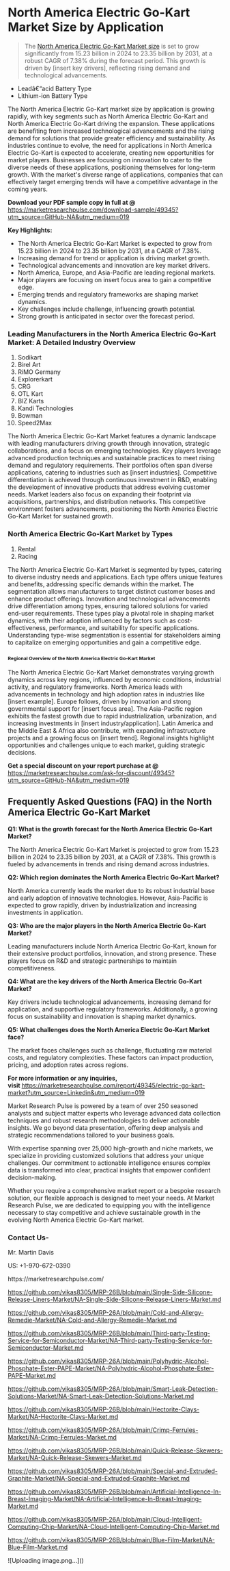 
<h1>North America Electric Go-Kart Market&nbsp;Size by Application</h1><blockquote><p>The <a href="https://marketresearchpulse.com/download-sample/49345?utm_source=GitHub-NA&amp;utm_medium=019">North America Electric Go-Kart Market size</a> is set to grow significantly from 15.23 billion in 2024 to 23.35 billion by 2031, at a robust CAGR of 7.38% during the forecast period. This growth is driven by [insert key drivers], reflecting rising demand and technological advancements.</p></blockquote><ul><li>Leadâ€“acid Battery Type<li> Lithium-ion Battery Type</li></ul><p>The North America Electric Go-Kart market size by application is growing rapidly, with key segments such as North America Electric Go-Kart and North America Electric Go-Kart driving the expansion. These applications are benefiting from increased technological advancements and the rising demand for solutions that provide greater efficiency and sustainability. As industries continue to evolve, the need for applications in North America Electric Go-Kart is expected to accelerate, creating new opportunities for market players. Businesses are focusing on innovation to cater to the diverse needs of these applications, positioning themselves for long-term growth. With the market's diverse range of applications, companies that can effectively target emerging trends will have a competitive advantage in the coming years.</p><p><strong>Download your PDF sample copy in full at @ </strong><a href="https://marketresearchpulse.com/download-sample/49345?utm_source=GitHub-NA&amp;utm_medium=019">https://marketresearchpulse.com/download-sample/49345?utm_source=GitHub-NA&amp;utm_medium=019</a></p><p><strong>Key Highlights: </strong></p><ul><li>The North America Electric Go-Kart Market is expected to grow from 15.23 billion in 2024 to 23.35 billion by 2031, at a CAGR of 7.38%.</li><li>Increasing demand for trend or application is driving market growth.</li><li>Technological advancements and innovation are key market drivers.</li><li>North America, Europe, and Asia-Pacific are leading regional markets.</li><li>Major players are focusing on insert focus area to gain a competitive edge.</li><li>Emerging trends and regulatory frameworks are shaping market dynamics.</li><li>Key challenges include challenge, influencing growth potential.</li><li>Strong growth is anticipated in sector over the forecast period.</li></ul><h3>Leading Manufacturers in the North America Electric Go-Kart Market: A Detailed Industry Overview</h3><ol><li>Sodikart</li><li>Birel Art</li><li>RiMO Germany</li><li>Explorerkart</li><li>CRG</li><li>OTL Kart</li><li>BIZ Karts</li><li>Kandi Technologies</li><li>Bowman</li><li>Speed2Max</li></ol><div class="flex max-w-full flex-col flex-grow"><div class="min-h-8 text-message flex w-full flex-col items-end gap-2 whitespace-normal break-words [.text-message+&amp;]:mt-5" dir="auto" data-message-author-role="assistant" data-message-id="fd8432e4-4910-450d-b182-61b7bfb0a01f" data-message-model-slug="gpt-4o"><div class="flex w-full flex-col gap-1 empty:hidden first:pt-[3px]"><div class="markdown prose w-full break-words dark:prose-invert light"><p>The North America Electric Go-Kart Market features a dynamic landscape with leading manufacturers driving growth through innovation, strategic collaborations, and a focus on emerging technologies. Key players leverage advanced production techniques and sustainable practices to meet rising demand and regulatory requirements. Their portfolios often span diverse applications, catering to industries such as [insert industries]. Competitive differentiation is achieved through continuous investment in R&amp;D, enabling the development of innovative products that address evolving customer needs. Market leaders also focus on expanding their footprint via acquisitions, partnerships, and distribution networks. This competitive environment fosters advancements, positioning the North America Electric Go-Kart Market for sustained growth.</p></div></div></div></div><h3>North America Electric Go-Kart Market by Types</h3><ol><li>Rental<li> Racing</li></ol><div class="flex max-w-full flex-col flex-grow"><div class="min-h-8 text-message flex w-full flex-col items-end gap-2 whitespace-normal break-words [.text-message+&amp;]:mt-5" dir="auto" data-message-author-role="assistant" data-message-id="084470be-0bb7-4664-bddf-5156b4f41249" data-message-model-slug="gpt-4o-mini"><div class="flex w-full flex-col gap-1 empty:hidden first:pt-[3px]"><div class="markdown prose w-full break-words dark:prose-invert light"><p>The North America Electric Go-Kart Market is segmented by types, catering to diverse industry needs and applications. Each type offers unique features and benefits, addressing specific demands within the market. The segmentation allows manufacturers to target distinct customer bases and enhance product offerings. Innovation and technological advancements drive differentiation among types, ensuring tailored solutions for varied end-user requirements. These types play a pivotal role in shaping market dynamics, with their adoption influenced by factors such as cost-effectiveness, performance, and suitability for specific applications. Understanding type-wise segmentation is essential for stakeholders aiming to capitalize on emerging opportunities and gain a competitive edge.</p></div></div></div></div><h3><span style="font-size: 11px;">Regional Overview of the North America Electric Go-Kart Market</span></h3><div class="flex max-w-full flex-col flex-grow"><div class="min-h-8 text-message flex w-full flex-col items-end gap-2 whitespace-normal break-words [.text-message+&amp;]:mt-5" dir="auto" data-message-author-role="assistant" data-message-id="e9038762-ce64-4e30-91c9-9bd413514231" data-message-model-slug="gpt-4o-mini"><div class="flex w-full flex-col gap-1 empty:hidden first:pt-[3px]"><div class="markdown prose w-full break-words dark:prose-invert light"><p>The North America Electric Go-Kart Market demonstrates varying growth dynamics across key regions, influenced by economic conditions, industrial activity, and regulatory frameworks. North America leads with advancements in technology and high adoption rates in industries like [insert example]. Europe follows, driven by innovation and strong governmental support for [insert focus area]. The Asia-Pacific region exhibits the fastest growth due to rapid industrialization, urbanization, and increasing investments in [insert industry/application]. Latin America and the Middle East &amp; Africa also contribute, with expanding infrastructure projects and a growing focus on [insert trend]. Regional insights highlight opportunities and challenges unique to each market, guiding strategic decisions.</p></div></div></div></div><p><strong>Get a special discount on your report purchase at @ </strong><a href="https://marketresearchpulse.com/ask-for-discount/49345?utm_source=GitHub-NA&amp;utm_medium=019">https://marketresearchpulse.com/ask-for-discount/49345?utm_source=GitHub-NA&amp;utm_medium=019</a></p><h2>Frequently Asked Questions (FAQ) in the North America Electric Go-Kart Market</h2><p><strong>Q1: What is the growth forecast for the North America Electric Go-Kart Market?</strong></p><p>The North America Electric Go-Kart Market is projected to grow from 15.23 billion in 2024 to 23.35 billion by 2031, at a CAGR of 7.38%. This growth is fueled by advancements in trends and rising demand across industries.</p><p><strong>Q2: Which region dominates the North America Electric Go-Kart Market?</strong></p><p>North America currently leads the market due to its robust industrial base and early adoption of innovative technologies. However, Asia-Pacific is expected to grow rapidly, driven by industrialization and increasing investments in application.</p><p><strong>Q3: Who are the major players in the North America Electric Go-Kart Market?</strong></p><p>Leading manufacturers include North America Electric Go-Kart, known for their extensive product portfolios, innovation, and strong presence. These players focus on R&amp;D and strategic partnerships to maintain competitiveness.</p><p><strong>Q4: What are the key drivers of the North America Electric Go-Kart Market?</strong></p><p>Key drivers include technological advancements, increasing demand for application, and supportive regulatory frameworks. Additionally, a growing focus on sustainability and innovation is shaping market dynamics.</p><p><strong>Q5: What challenges does the North America Electric Go-Kart Market face?</strong></p><p>The market faces challenges such as challenge, fluctuating raw material costs, and regulatory complexities. These factors can impact production, pricing, and adoption rates across regions.</p><p><strong>For more information or any inquiries, visit&nbsp;</strong><a href="https://marketresearchpulse.com/report/49345/electric-go-kart-market?utm_source=Linkedin&utm_medium=019">https://marketresearchpulse.com/report/49345/electric-go-kart-market?utm_source=Linkedin&utm_medium=019</a></p><p>Market Research Pulse is powered by a team of over 250 seasoned analysts and subject matter experts who leverage advanced data collection techniques and robust research methodologies to deliver actionable insights. We go beyond data presentation, offering deep analysis and strategic recommendations tailored to your business goals.</p><p>With expertise spanning over 25,000 high-growth and niche markets, we specialize in providing customized solutions that address your unique challenges. Our commitment to actionable intelligence ensures complex data is transformed into clear, practical insights that empower confident decision-making.</p><p>Whether you require a comprehensive market report or a bespoke research solution, our flexible approach is designed to meet your needs. At Market Research Pulse, we are dedicated to equipping you with the intelligence necessary to stay competitive and achieve sustainable growth in the evolving North America Electric Go-Kart market.</p><h3><strong>Contact Us-</strong></h3><p>Mr. Martin Davis</p><p>US: +1-970-672-0390</p><p>https://marketresearchpulse.com/</p><p><a href="https://github.com/vikas8305/MRP-26B/blob/main/Single-Side-Silicone-Release-Liners-Market/NA-Single-Side-Silicone-Release-Liners-Market.md">https://github.com/vikas8305/MRP-26B/blob/main/Single-Side-Silicone-Release-Liners-Market/NA-Single-Side-Silicone-Release-Liners-Market.md</a></p><p><a href="https://github.com/vikas8305/MRP-26A/blob/main/Cold-and-Allergy-Remedie-Market/NA-Cold-and-Allergy-Remedie-Market.md">https://github.com/vikas8305/MRP-26A/blob/main/Cold-and-Allergy-Remedie-Market/NA-Cold-and-Allergy-Remedie-Market.md</a></p><p><a href="https://github.com/vikas8305/MRP-26B/blob/main/Third-party-Testing-Service-for-Semiconductor-Market/NA-Third-party-Testing-Service-for-Semiconductor-Market.md">https://github.com/vikas8305/MRP-26B/blob/main/Third-party-Testing-Service-for-Semiconductor-Market/NA-Third-party-Testing-Service-for-Semiconductor-Market.md</a></p><p><a href="https://github.com/vikas8305/MRP-26A/blob/main/Polyhydric-Alcohol-Phosphate-Ester-PAPE-Market/NA-Polyhydric-Alcohol-Phosphate-Ester-PAPE-Market.md">https://github.com/vikas8305/MRP-26A/blob/main/Polyhydric-Alcohol-Phosphate-Ester-PAPE-Market/NA-Polyhydric-Alcohol-Phosphate-Ester-PAPE-Market.md</a></p><p><a href="https://github.com/vikas8305/MRP-26A/blob/main/Smart-Leak-Detection-Solutions-Market/NA-Smart-Leak-Detection-Solutions-Market.md">https://github.com/vikas8305/MRP-26A/blob/main/Smart-Leak-Detection-Solutions-Market/NA-Smart-Leak-Detection-Solutions-Market.md</a></p><p><a href="https://github.com/vikas8305/MRP-26B/blob/main/Hectorite-Clays-Market/NA-Hectorite-Clays-Market.md">https://github.com/vikas8305/MRP-26B/blob/main/Hectorite-Clays-Market/NA-Hectorite-Clays-Market.md</a></p><p><a href="https://github.com/vikas8305/MRP-26A/blob/main/Crimp-Ferrules-Market/NA-Crimp-Ferrules-Market.md">https://github.com/vikas8305/MRP-26A/blob/main/Crimp-Ferrules-Market/NA-Crimp-Ferrules-Market.md</a></p><p><a href="https://github.com/vikas8305/MRP-26B/blob/main/Quick-Release-Skewers-Market/NA-Quick-Release-Skewers-Market.md">https://github.com/vikas8305/MRP-26B/blob/main/Quick-Release-Skewers-Market/NA-Quick-Release-Skewers-Market.md</a></p><p><a href="https://github.com/vikas8305/MRP-26A/blob/main/Special-and-Extruded-Graphite-Market/NA-Special-and-Extruded-Graphite-Market.md">https://github.com/vikas8305/MRP-26A/blob/main/Special-and-Extruded-Graphite-Market/NA-Special-and-Extruded-Graphite-Market.md</a></p><p><a href="https://github.com/vikas8305/MRP-26B/blob/main/Artificial-Intelligence-In-Breast-Imaging-Market/NA-Artificial-Intelligence-In-Breast-Imaging-Market.md">https://github.com/vikas8305/MRP-26B/blob/main/Artificial-Intelligence-In-Breast-Imaging-Market/NA-Artificial-Intelligence-In-Breast-Imaging-Market.md</a></p><p><a href="https://github.com/vikas8305/MRP-26A/blob/main/Cloud-Intelligent-Computing-Chip-Market/NA-Cloud-Intelligent-Computing-Chip-Market.md">https://github.com/vikas8305/MRP-26A/blob/main/Cloud-Intelligent-Computing-Chip-Market/NA-Cloud-Intelligent-Computing-Chip-Market.md</a></p><p><a href="https://github.com/vikas8305/MRP-26B/blob/main/Blue-Film-Market/NA-Blue-Film-Market.md">https://github.com/vikas8305/MRP-26B/blob/main/Blue-Film-Market/NA-Blue-Film-Market.md</a></p>
![Uploading image.png…]()
